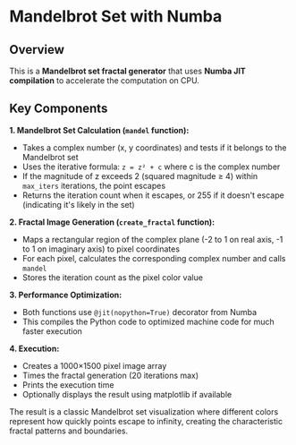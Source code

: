 # Mandelbrot Set with Numba

## Overview
This is a **Mandelbrot set fractal generator** that uses **Numba JIT compilation** to accelerate the computation on CPU.

## Key Components

**1. Mandelbrot Set Calculation (`mandel` function):**
- Takes a complex number (x, y coordinates) and tests if it belongs to the Mandelbrot set
- Uses the iterative formula: `z = z² + c` where c is the complex number
- If the magnitude of z exceeds 2 (squared magnitude ≥ 4) within `max_iters` iterations, the point escapes
- Returns the iteration count when it escapes, or 255 if it doesn't escape (indicating it's likely in the set)

**2. Fractal Image Generation (`create_fractal` function):**
- Maps a rectangular region of the complex plane (-2 to 1 on real axis, -1 to 1 on imaginary axis) to pixel coordinates
- For each pixel, calculates the corresponding complex number and calls `mandel`
- Stores the iteration count as the pixel color value

**3. Performance Optimization:**
- Both functions use `@jit(nopython=True)` decorator from Numba
- This compiles the Python code to optimized machine code for much faster execution

**4. Execution:**
- Creates a 1000×1500 pixel image array
- Times the fractal generation (20 iterations max)
- Prints the execution time
- Optionally displays the result using matplotlib if available

The result is a classic Mandelbrot set visualization where different colors represent how quickly points escape to infinity, creating the characteristic fractal patterns and boundaries.
